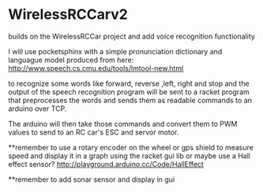WirelessRCCarv2
===============

builds on the WirelessRCCar project and add voice recognition functionality

I will use pocketsphinx with a simple pronunciation dictionary and languague model produced from
here: http://www.speech.cs.cmu.edu/tools/lmtool-new.html

to recognize some words like forward, reverse ,left, right and stop and the output of the speech recognition program
will be sent to a racket program that preprocesses the words and sends them as readable commands to an arduino over TCP.

The arduino will then take those commands and convert them to PWM values to send to an RC car's ESC and servor motor.

**remember to use a rotary encoder on the wheel or gps shield  to measure speed and display it in a graph using the racket gui lib or maybe use a  Hall effect sensor? http://playground.arduino.cc/Code/HallEffect

**remember to add sonar sensor and display in gui

